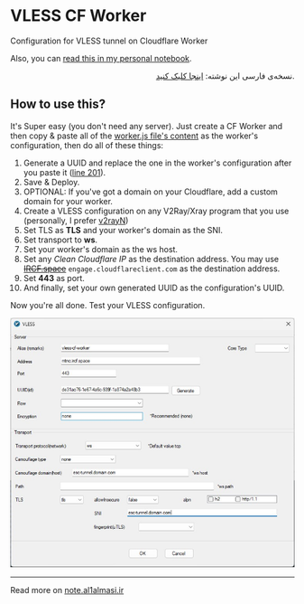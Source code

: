 <h1>VLESS CF Worker</h1>
<p>Configuration for VLESS tunnel on Cloudflare Worker</p>
<p>Also, you can <a href='https://note.al1almasi.ir/easy-vless-config-with-cf-worker/'>read this in my personal notebook</a>.</p>
<div align='right'>
<p>نسخه‌ی فارسی این نوشته: <a href='https://fa.note.al1almasi.ir/easy-vless-config-with-cf-worker/'>اینجا کلیک کنید</a>.</p>
</div>
<h2>How to use this?</h2>
<p>It's Super easy (you don't need any server). Just create a CF Worker and then copy & paste all of the <a href="https://raw.githubusercontent.com/AliAlmasi/vless-cf-worker/main/worker.js">worker.js file's content</a> as the worker's configuration, then do all of these things:</p>
<ol>
  <li>Generate a UUID and replace the one in the worker's configuration after you paste it (<a href="https://github.com/AliAlmasi/vless-cf-worker/blob/main/worker.js#L201">line 201</a>).</li>
  <li>Save & Deploy.</li>
  <li>OPTIONAL: If you've got a domain on your Cloudflare, add a custom domain for your worker.</li>
  <li>Create a VLESS configuration on any V2Ray/Xray program that you use (personally, I prefer <a href="https://github.com/2dust/v2rayN">v2rayN</a>)</li>
  <li>Set TLS as <b>TLS</b> and your worker's domain as the SNI.</li>
  <li>Set transport to <b>ws</b>.</li>
  <li>Set your worker's domain as the ws host.</li>
  <li>Set any <i>Clean Cloudflare IP</i> as the destination address. You may use <s><a href="https://ircf.space/">IRCF.space</a></s> <code>engage.cloudflareclient.com</code> as the destination address.</li>
  <li>Set <b>443</b> as port.</li>
  <li>And finally, set your own generated UUID as the configuration's UUID.</li>
</ol>
<p>Now you're all done. Test your VLESS configuration.</p>
<div align="center"><img src="./screenshots/vless-config.jpg"></div>
<hr>
<p>Read more on <a href='https://note.al1almasi.ir'>note.al1almasi.ir</a></p>

